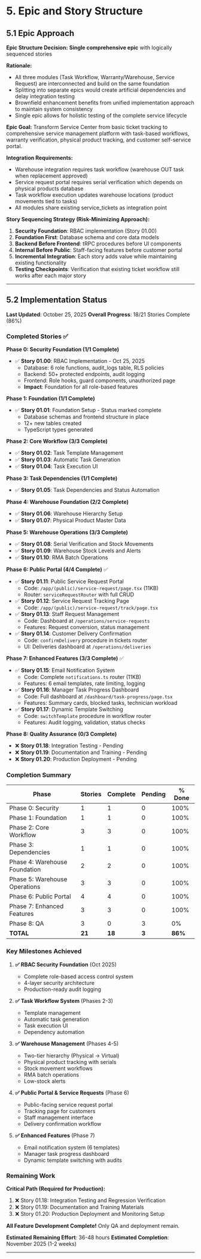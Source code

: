 # 5. Epic and Story Structure

## 5.1 Epic Approach

**Epic Structure Decision:** **Single comprehensive epic** with logically sequenced stories

**Rationale:**
- All three modules (Task Workflow, Warranty/Warehouse, Service Request) are interconnected and build on the same foundation
- Splitting into separate epics would create artificial dependencies and delay integration testing
- Brownfield enhancement benefits from unified implementation approach to maintain system consistency
- Single epic allows for holistic testing of the complete service lifecycle

**Epic Goal:**
Transform Service Center from basic ticket tracking to comprehensive service management platform with task-based workflows, warranty verification, physical product tracking, and customer self-service portal.

**Integration Requirements:**
- Warehouse integration requires task workflow (warehouse OUT task when replacement approved)
- Service request portal requires serial verification which depends on physical products database
- Task workflow execution updates warehouse locations (product movements tied to tasks)
- All modules share existing service_tickets as integration point

**Story Sequencing Strategy (Risk-Minimizing Approach):**
1. **Security Foundation**: RBAC implementation (Story 01.00)
2. **Foundation First**: Database schema and core data models
3. **Backend Before Frontend**: tRPC procedures before UI components
4. **Internal Before Public**: Staff-facing features before customer portal
5. **Incremental Integration**: Each story adds value while maintaining existing functionality
6. **Testing Checkpoints**: Verification that existing ticket workflow still works after each major story

---

## 5.2 Implementation Status

**Last Updated**: October 25, 2025
**Overall Progress**: 18/21 Stories Complete (86%)

### Completed Stories ✅

**Phase 0: Security Foundation (1/1 Complete)**
- ✅ **Story 01.00**: RBAC Implementation - Oct 25, 2025
  - Database: 6 role functions, audit_logs table, RLS policies
  - Backend: 50+ protected endpoints, audit logging
  - Frontend: Role hooks, guard components, unauthorized page
  - **Impact**: Foundation for all role-based features

**Phase 1: Foundation (1/1 Complete)**
- ✅ **Story 01.01**: Foundation Setup - Status marked complete
  - Database schemas and frontend structure in place
  - 12+ new tables created
  - TypeScript types generated

**Phase 2: Core Workflow (3/3 Complete)**
- ✅ **Story 01.02**: Task Template Management
- ✅ **Story 01.03**: Automatic Task Generation
- ✅ **Story 01.04**: Task Execution UI

**Phase 3: Task Dependencies (1/1 Complete)**
- ✅ **Story 01.05**: Task Dependencies and Status Automation

**Phase 4: Warehouse Foundation (2/2 Complete)**
- ✅ **Story 01.06**: Warehouse Hierarchy Setup
- ✅ **Story 01.07**: Physical Product Master Data

**Phase 5: Warehouse Operations (3/3 Complete)**
- ✅ **Story 01.08**: Serial Verification and Stock Movements
- ✅ **Story 01.09**: Warehouse Stock Levels and Alerts
- ✅ **Story 01.10**: RMA Batch Operations

**Phase 6: Public Portal (4/4 Complete)** ✅
- ✅ **Story 01.11**: Public Service Request Portal
  - Code: `/app/(public)/service-request/page.tsx` (11KB)
  - Router: `serviceRequestRouter` with full CRUD
- ✅ **Story 01.12**: Service Request Tracking Page
  - Code: `/app/(public)/service-request/track/page.tsx`
- ✅ **Story 01.13**: Staff Request Management
  - Code: Dashboard at `/operations/service-requests`
  - Features: Request conversion, status management
- ✅ **Story 01.14**: Customer Delivery Confirmation
  - Code: `confirmDelivery` procedure in tickets router
  - UI: Deliveries dashboard at `/operations/deliveries`

**Phase 7: Enhanced Features (3/3 Complete)** ✅
- ✅ **Story 01.15**: Email Notification System
  - Code: Complete `notifications.ts` router (11KB)
  - Features: 6 email templates, rate limiting, logging
- ✅ **Story 01.16**: Manager Task Progress Dashboard
  - Code: Full dashboard at `/dashboard/task-progress/page.tsx`
  - Features: Summary cards, blocked tasks, technician workload
- ✅ **Story 01.17**: Dynamic Template Switching
  - Code: `switchTemplate` procedure in workflow router
  - Features: Audit logging, validation, status checks

**Phase 8: Quality Assurance (0/3 Complete)**
- ❌ **Story 01.18**: Integration Testing - Pending
- ❌ **Story 01.19**: Documentation and Training - Pending
- ❌ **Story 01.20**: Production Deployment - Pending

### Completion Summary

| Phase | Stories | Complete | Pending | % Done |
|-------|---------|----------|---------|--------|
| Phase 0: Security | 1 | 1 | 0 | 100% |
| Phase 1: Foundation | 1 | 1 | 0 | 100% |
| Phase 2: Core Workflow | 3 | 3 | 0 | 100% |
| Phase 3: Dependencies | 1 | 1 | 0 | 100% |
| Phase 4: Warehouse Foundation | 2 | 2 | 0 | 100% |
| Phase 5: Warehouse Operations | 3 | 3 | 0 | 100% |
| Phase 6: Public Portal | 4 | 4 | 0 | 100% |
| Phase 7: Enhanced Features | 3 | 3 | 0 | 100% |
| Phase 8: QA | 3 | 0 | 3 | 0% |
| **TOTAL** | **21** | **18** | **3** | **86%** |

### Key Milestones Achieved

1. **✅ RBAC Security Foundation** (Oct 2025)
   - Complete role-based access control system
   - 4-layer security architecture
   - Production-ready audit logging

2. **✅ Task Workflow System** (Phases 2-3)
   - Template management
   - Automatic task generation
   - Task execution UI
   - Dependency automation

3. **✅ Warehouse Management** (Phases 4-5)
   - Two-tier hierarchy (Physical → Virtual)
   - Physical product tracking with serials
   - Stock movement workflows
   - RMA batch operations
   - Low-stock alerts

4. **✅ Public Portal & Service Requests** (Phase 6)
   - Public-facing service request portal
   - Tracking page for customers
   - Staff management interface
   - Delivery confirmation workflow

5. **✅ Enhanced Features** (Phase 7)
   - Email notification system (6 templates)
   - Manager task progress dashboard
   - Dynamic template switching with audits

### Remaining Work

**Critical Path (Required for Production):**
1. ❌ Story 01.18: Integration Testing and Regression Verification
2. ❌ Story 01.19: Documentation and Training Materials
3. ❌ Story 01.20: Production Deployment and Monitoring Setup

**All Feature Development Complete!** Only QA and deployment remain.

**Estimated Remaining Effort**: 36-48 hours
**Estimated Completion**: November 2025 (1-2 weeks)

---

